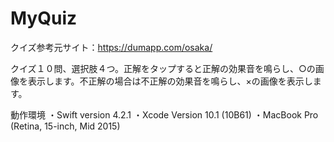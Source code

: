 # MyQuiz
クイズ参考元サイト：https://dumapp.com/osaka/

クイズ１０問、選択肢４つ。正解をタップすると正解の効果音を鳴らし、○の画像を表示します。不正解の場合は不正解の効果音を鳴らし、×の画像を表示します。

動作環境 ・Swift version 4.2.1 ・Xcode Version 10.1 (10B61) ・MacBook Pro (Retina, 15-inch, Mid 2015)
